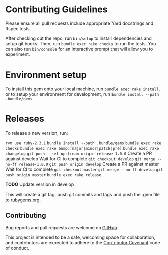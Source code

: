 # Contributing Guidelines

Please ensure all pull requests include appropriate Yard docstrings and Rspec
tests.

After checking out the repo, run `bin/setup` to install
dependencies and setup git hooks. Then, run `bundle exec rake
checks` to run the tests. You can also run `bin/console` for an
interactive prompt that will allow you to experiment.

# Environment setup

To install this gem onto your local machine, run `bundle exec rake install`. or
to setup your environment for development, run `bundle install --path
.bundle/gems`

# Releases

To release a new version, run:

`rvm use ruby-2.3.1`
`bundle install --path .bundle/gems`
`bundle exec rake checks`
`bundle exec rake bump:[major|minor|patch|pre]`
`bundle exec rake changelog`
`git push --set-upstream origin release-1.0.0`
Create a PR against develop
Wait for CI to complete
`git checkout develop`
`git merge --no-ff release-1.0.0`
`git push origin develop`
Create a PR against master
Wait for CI to complete
`git checkout master`
`git merge --no-ff develop`
`git push origin master`
`bundle exec rake release`

**TODO** Update version in develop

This will create a git tag, push git commits and tags and push the .gem file to
[rubygems.org](https://rubygems.org).

## Contributing

Bug reports and pull requests are welcome on
[GitHub](https://github.com/arista-aristanetworks/cvprac-rb).

This project is intended to be a safe, welcoming space for collaboration, and
contributors are expected to adhere to the [Contributor
Covenant](http://contributor-covenant.org) code of conduct.
